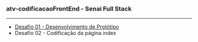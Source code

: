 ### atv-codificacaoFrontEnd - Senai Full Stack
---
- [Desafio 01 - Desenvolvimento de Protótipo](https://github.com/kaylannesantos/atv-codificacaoFrontEnd/tree/main/desafio1)
- Desafio 02 - Codificação da página index

